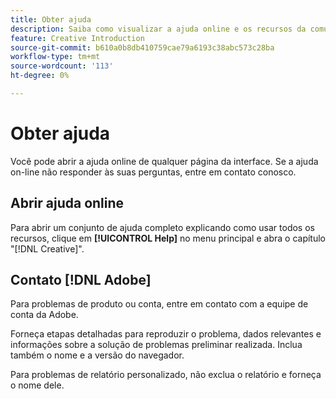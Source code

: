 ```yaml
---
title: Obter ajuda
description: Saiba como visualizar a ajuda online e os recursos da comunidade e como obter suporte técnico.
feature: Creative Introduction
source-git-commit: b610a0b8db410759cae79a6193c38abc573c28ba
workflow-type: tm+mt
source-wordcount: '113'
ht-degree: 0%

---
```


# Obter ajuda

<!-- Can remove this page when we move this into DSP help -->

Você pode abrir a ajuda online de qualquer página da interface. Se a ajuda on-line não responder às suas perguntas, entre em contato conosco.

## Abrir ajuda online

Para abrir um conjunto de ajuda completo explicando como usar todos os recursos, clique em **[!UICONTROL Help]** no menu principal e abra o capítulo &quot;[!DNL Creative]&quot;.

<!--
## Ask the Adobe Advertising community

Look for answers to your questions in the [Adobe Advertising community forums](https://experienceleaguecommunities.adobe.com/t5/adobe-advertising/ct-p/adobe-advertising-cloud-community).
-->

## Contato [!DNL Adobe]

Para problemas de produto ou conta, entre em contato com a equipe de conta da Adobe.

Forneça etapas detalhadas para reproduzir o problema, dados relevantes e informações sobre a solução de problemas preliminar realizada. Inclua também o nome e a versão do navegador.

Para problemas de relatório personalizado, não exclua o relatório e forneça o nome dele.
